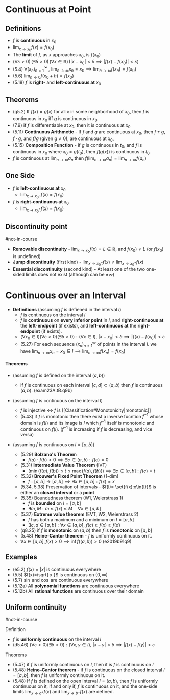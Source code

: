 # Continuous at Point

## Definitions

- $f$ is **continuous** in $x_{0}$
- $\displaystyle\lim_{ x \to x_{0} }f(x)=f(x_{0})$
- The **limit** of $f$, as $x$ approaches $x_{0}$, is $f(x_{0})$
- $\displaystyle{\displaystyle (\forall \varepsilon >0)\,(\exists \delta >0)\,(\forall x\in \mathbb {R} )\,(|x-x_{0}|<\delta \implies |f(x)-f(x_{0})|<\varepsilon )}$ 
- (5.4) $\forall(x_{n})^{\infty}_{n=1}~,~\displaystyle\lim_{ n \to \infty}x_{n}=x_{0}\implies\displaystyle\lim_{ n \to \infty }f(x_{n})=f(x_{0})$
- (5.6) $\displaystyle\lim_{ h \to 0 }f(x_{0}+h)=f(x_{0})$
- (5.18) $f$ is **right-** and **left-continuous at** $x_{0}$

## Theorems 

- (q5.2) If $f(x)=g(x)$ for all $x$ in some neighborhood of $x_0$, then $f$ is continuous in $x_0$ iff $g$ is continuous in $x_0$ 
- (7.9) if $f$ is differentiable at $x_{0}$, then it is continuous at $x_{0}$
- (5.11) **Continuous Arithmetic** - If $f$ and $g$ are continuous at $x_{0}$, then $f\pm g$, $f\cdot g$, and $f/g$ (given $g\neq 0$), are continuous at $x_{0}$,
- (5.15) **Composition Function** - if $g$ is continuous in $t_{0}$, and $f$ is continuous in $x_{0}$ where $x_{0}=g(t_{0})$, then $f(g(x))$ is continuous in $t_{0}$
- $f$ is continuous at $\displaystyle\lim_{ n \to \infty }a_{n}$ then $\displaystyle f{(\lim_{ n \to \infty }a_{n})}=\lim_{ n \to \infty }f (a_{n})$

## One Side

- $f$ is **left-continuous at** $x_{0}$
	- $\displaystyle\lim_{ x \to x^{-}_{0} }f(x)=f(x_{0})$
- $f$ is **right-continuous at** $x_{0}$
	- $\displaystyle\lim_{ x \to x^{+}_{0} }f(x)=f(x_{0})$

## Discontinuity point 

#not-in-course 

- **Removable discontinuity** - $\displaystyle\lim_{ x \to x_{0} }f(x)=L\in\mathbb{R}$, and $f(x_{0})\neq L$ (or $f(x_{0})$ is undefined)
- **Jump discontinuity** (first kind) - $\displaystyle\lim_{ x \to x_{0}^{-} }f(x)\neq\lim_{ x \to x_{0}^{+} }f(x)$
- **Essential discontinuity** (second kind) - At least one of the two one-sided limits does not exist (although can be $\pm\infty$)

# Continuous over an Interval

- **Definitions** (assuming $f$ is defiened in the interval $I$)
	- $f$ is continuous on the interval $I$ 
	- $f$ is **continuous** on **every inferior point** in $I$, and **right-continuous at** the **left-endpoint** (if exists), and **left-continuous at** the **right-endpoint** (if exists).
	- $(\forall{x_{0}\in{I}})(\forall{\varepsilon>0})(\exists\delta>0):(\forall{x\in{I}}),~|x-x_{0}|<\delta\implies{|f(x)-f(x_{0})|<\varepsilon}$
	- (5.27) For each sequence $(x_{n})^{\infty}_{n=1}$ of points in the interval $I$. we have $\displaystyle\lim_{ n \to \infty }x_{n}=x_{0}\in{I}\implies{\lim_{ n \to \infty }}f(x_{n})=f(x_{0})$

#### Theorems

- (assuming $f$ is defined on the interval $(a,b)$)
	- if $f$ is continuous on each interval $[c,d]\subset(a,b)$ then $f$ is continuous $(a,b)$. (exam23A.tB.q9b)

- (assuming $f$ is continuous on the interval $I$)
	- $f$ is injective $\iff$ $f$ is [[Classification#Monotonicity|monotonic]] 
	- (5.43) if $f$ is monotonic then there exist a inverse fucntion $f^{-1}$ whose domain is $f(I)$ and its image is $I$ which $f^{-1}$ itself is monotonic and continuous on $f(I)$. ($f^{-1}$ is increasing if $f$ is decreasing, and vice versa)


- (assuming $f$ is continuous on $I=[a,b]$)
	- (5.29) **Bolzano's Theorem**
		- $f(a)\cdot f(b)<0\implies \exists c\in(a,b):f(c)=0$
	- (5.31) **Intermediate Value Theorem** (IVT)
		- $(\displaystyle  {\min(f(a),f(b))\leq t\leq\max(f(a),f(b))})\implies{\exists{c}\in{[a,b]}:f(c)=t}$
	- (5.32) **Brouwer's Fixed Point Theorem** (1-dim) 
		- $f:[a,b]\to[a,b]\implies\exists{x}\in{[a,b]}:f(x)=x$
	- (5.34, 5.38) Preservation of intervals - $f(I)= \set{f(x):x\in{I}}$ is either an **closed interval** or a **point**
	- (5.35) Boundedness theorem (W1, Weierstrass 1)
		- $f$ is **bounded** on $I=[a,b]$
		- $\exists{m,M}: \displaystyle  {\displaystyle m\leq f(x)\leq M\quad \forall x\in [a,b]}$
	- (5.37) **Extreme value theorem** (EVT, W2, Weierstrass 2)
		- $f$ has both a maximum and a minimum on $I=[a,b]$
		- $\exists c,d\in[a,b]:\forall{x}\in[a,b],~f(c)\geq f(x) \geq{f(d)}$
	- (q8.25) if $f$ is **monotonic** on $(a,b)$ then $f$ is **monotonic** on $[a,b]$ 
	- (5.48) **Heine–Cantor theorem** - $f$ is uniformly continuous on it.
	- $\forall x \in[a,b],f(x)>0\implies \inf{f((a,b))>0}$ (e2019b91q9)


## Examples

- (e5.2) $f(x)=|x|$ is continuous everywhere
- (5.5) $f(x)=\sqrt{ x }$ is continuous on $(0,\infty)$
- (5.7) $\sin$ and $\cos$ are continuous everywhere
- (5.12a) All **polynomial functions** are continuous everywhere 
- (5.12b) All **rational functions** are continuous over their domain

## Uniform continuity

 #not-in-course 

Definition
- $f$ is **uniformly continuous** on the interval $I$
- (d5.46) $(\forall{\varepsilon>0})(\exists\delta>0):(\forall{x,y\in{I}}),~|x-y|<\delta\implies{|f(x)-f(y)|<\varepsilon}$

Theorems
- (5.47) if $f$ is uniformly continuous on $I$, then it is $f$ is continuous on $I$
- (5.48) **Heine–Cantor theorem** - if $f$ is continuous on the closed interval $I=[a,b]$, then $f$ is uniformly continuous on it.
- (5.48) If $f$ is defined on the open interval $I=(a,b)$, then $f$ is uniformly continuous on it, if and only if, $f$ is continuous on it, and the one-side limits $\displaystyle\lim_{ x \to a^{+} }f(x)$ and $\displaystyle\lim_{ x \to b^{-} }f(x)$ are defined.
